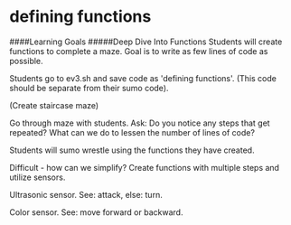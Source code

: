 # defining functions

####Learning Goals
#####Deep Dive Into Functions
Students will create functions to complete a maze. Goal is to write as few lines of code as possible. 

Students go to ev3.sh and save code as 'defining functions'. (This code should be separate from their sumo code).

(Create staircase maze)

Go through maze with students. 
Ask: Do you notice any steps that get repeated?
What can we do to lessen the number of lines of code?
 
 
 
 
 
 Students will sumo wrestle using the functions they have created. 
 
 Difficult - how can we simplify?
 Create functions with multiple steps and utilize sensors.

Ultrasonic sensor.
 See: attack, else: turn.
 
 Color sensor.
 See: move forward or backward.
 
 
